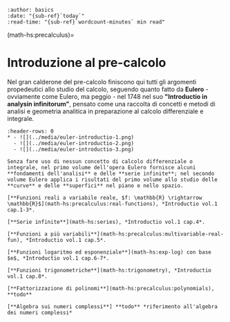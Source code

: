 ```{article-info}
:author: basics
:date: "{sub-ref}`today`"
:read-time: "{sub-ref}`wordcount-minutes` min read"
```
(math-hs:precalculus)=
# Introduzione al pre-calcolo

Nel gran calderone del pre-calcolo finiscono qui tutti gli argomenti propedeutici allo studio del calcolo, seguendo quanto fatto da **Eulero** - ovviamente come Eulero, ma peggio - nel 1748 nel suo **"Introductio in analysin infinitorum"**, pensato come una raccolta di concetti e metodi di analisi e geometria analitica in preparazione al calcolo differenziale e integrale.

```{list-table}
:header-rows: 0
* - ![](../media/euler-introductio-1.png)
  - ![](../media/euler-introductio-2.png)
  - ![](../media/euler-introductio-3.png)
```

```{dropdown} Argomenti del capitolo
Senza fare uso di nessun concetto di calcolo differenziale o integrale, nel primo volume dell'opera Eulero fornisce alcuni **fondamenti dell'analisi** e delle **serie infinite**; nel secondo volume Eulero applica i risultati del primo volume allo studio delle **curve** e delle **superfici** nel piano e nello spazio.

[**Funzioni reali a variabile reale, $f: \mathbb{R} \rightarrow \mathbb{R}$](math-hs:precalculus:real-functions), *Introductio vol.1 cap.1-3*. 

[**Serie infinite**](math-hs:series), *Introductio vol.1 cap.4*.

[**Funzioni a più variabili**](math-hs:precalculus:multivariable-real-fun), *Introductio vol.1 cap.5*.

[**Funzioni logaritmo ed esponenziale**](math-hs:exp-log) con base $e$, *Introductio vol.1 cap.6-7*.

[**Funzioni trigonometriche**](math-hs:trigonometry), *Introductio  vol.1 cap.8*.

[**Fattorizzazione di polinomi**](math-hs:precalculus:polynomials), **todo**

[**Algebra sui numeri complessi**] **todo** *riferimento all'algebra dei numeri complessi*

```

```{dropdown} ...
```


